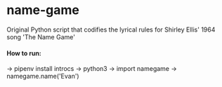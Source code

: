 # name-game
Original Python script that codifies the lyrical rules for Shirley Ellis' 1964 song 'The Name Game'

#### How to run:
-> pipenv install introcs
-> python3
-> import namegame
-> namegame.name('Evan')
